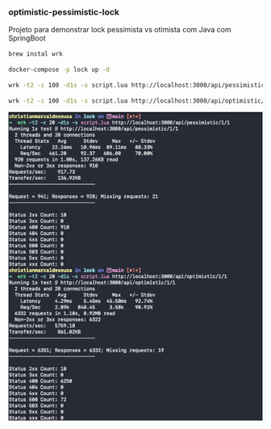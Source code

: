 
### optimistic-pessimistic-lock

Projeto para demonstrar lock pessimista vs otimista com Java com SpringBoot


```bash
brew instal wrk
```


```bash
docker-compose -p lock up -d
```


```bash
wrk -t2 -c 100 -d1s -s script.lua http://localhost:3000/api/pessimistic/1/1
```

```bash
wrk -t2 -c 100 -d1s -s script.lua http://localhost:3000/api/optimistic/1/1 
```


<p>
  <img src="./assets/img.png" alt="resultado" />
</p>

